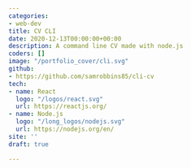 ```yaml
---
categories:
- web-dev
title: CV CLI
date: 2020-12-13T00:00:00+00:00
description: A command line CV made with node.js
coders: []
image: "/portfolio_cover/cli.svg"
github:
- https://github.com/samrobbins85/cli-cv
tech:
- name: React
  logo: "/logos/react.svg"
  url: https://reactjs.org/
- name: Node.js
  logo: "/long_logos/nodejs.svg"
  url: https://nodejs.org/en/
site: ''
draft: true

---
```

